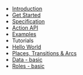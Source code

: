 * [Introduction](/)
* [Get Started](get_started.md)
* [Specification](specification.md)
* [Action API](actions.md)
* [Examples](examples.md)
* Tutorials
* [Hello World](tutorials/helloWorld.md)
* [Places, Transitions & Arcs](tutorials/plases_transitions_arcs.md)
* [Data - basic](tutorials/data-basic.md)
* [Roles - basic](tutorials/roles-basic.md)
<!-- * [Extensions](extensions.md)
* [Cookbook](cookbook.md) -->